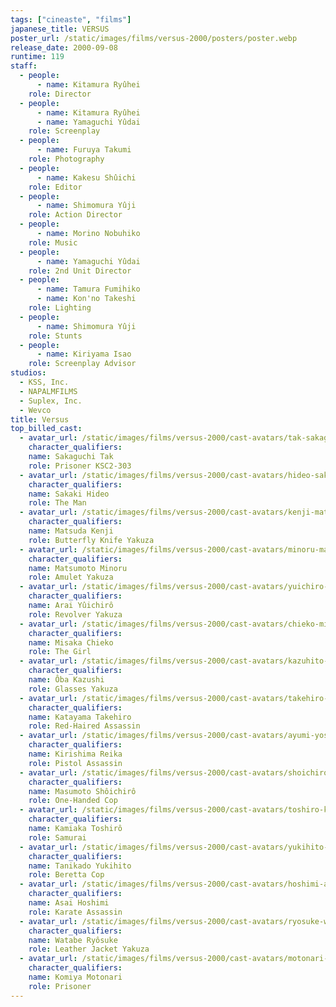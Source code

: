 ```yaml
---
tags: ["cineaste", "films"]
japanese_title: VERSUS
poster_url: /static/images/films/versus-2000/posters/poster.webp
release_date: 2000-09-08
runtime: 119
staff:
  - people:
      - name: Kitamura Ryûhei
    role: Director
  - people:
      - name: Kitamura Ryûhei
      - name: Yamaguchi Yûdai
    role: Screenplay
  - people:
      - name: Furuya Takumi
    role: Photography
  - people:
      - name: Kakesu Shûichi
    role: Editor
  - people:
      - name: Shimomura Yûji
    role: Action Director
  - people:
      - name: Morino Nobuhiko
    role: Music
  - people:
      - name: Yamaguchi Yûdai
    role: 2nd Unit Director
  - people:
      - name: Tamura Fumihiko
      - name: Kon'no Takeshi
    role: Lighting
  - people:
      - name: Shimomura Yûji
    role: Stunts
  - people:
      - name: Kiriyama Isao
    role: Screenplay Advisor
studios:
  - KSS, Inc.
  - NAPALMFILMS
  - Suplex, Inc.
  - Wevco
title: Versus
top_billed_cast:
  - avatar_url: /static/images/films/versus-2000/cast-avatars/tak-sakaguchi-0.webp
    character_qualifiers:
    name: Sakaguchi Tak
    role: Prisoner KSC2-303
  - avatar_url: /static/images/films/versus-2000/cast-avatars/hideo-sakaki-0.webp
    character_qualifiers:
    name: Sakaki Hideo
    role: The Man
  - avatar_url: /static/images/films/versus-2000/cast-avatars/kenji-matsuda-0.webp
    character_qualifiers:
    name: Matsuda Kenji
    role: Butterfly Knife Yakuza
  - avatar_url: /static/images/films/versus-2000/cast-avatars/minoru-matsumoto-0.webp
    character_qualifiers:
    name: Matsumoto Minoru
    role: Amulet Yakuza
  - avatar_url: /static/images/films/versus-2000/cast-avatars/yuichiro-arai-0.webp
    character_qualifiers:
    name: Arai Yûichirô
    role: Revolver Yakuza
  - avatar_url: /static/images/films/versus-2000/cast-avatars/chieko-misaka-0.webp
    character_qualifiers:
    name: Misaka Chieko
    role: The Girl
  - avatar_url: /static/images/films/versus-2000/cast-avatars/kazuhito-oba-0.webp
    character_qualifiers:
    name: Ôba Kazushi
    role: Glasses Yakuza
  - avatar_url: /static/images/films/versus-2000/cast-avatars/takehiro-katayama-0.webp
    character_qualifiers:
    name: Katayama Takehiro
    role: Red-Haired Assassin
  - avatar_url: /static/images/films/versus-2000/cast-avatars/ayumi-yoshihara-0.webp
    character_qualifiers:
    name: Kirishima Reika
    role: Pistol Assassin
  - avatar_url: /static/images/films/versus-2000/cast-avatars/shoichiro-masumoto-0.webp
    character_qualifiers:
    name: Masumoto Shôichirô
    role: One-Handed Cop
  - avatar_url: /static/images/films/versus-2000/cast-avatars/toshiro-kamiaka-0.webp
    character_qualifiers:
    name: Kamiaka Toshirô
    role: Samurai
  - avatar_url: /static/images/films/versus-2000/cast-avatars/yukihito-tanikado-0.webp
    character_qualifiers:
    name: Tanikado Yukihito
    role: Beretta Cop
  - avatar_url: /static/images/films/versus-2000/cast-avatars/hoshimi-asai-0.webp
    character_qualifiers:
    name: Asai Hoshimi
    role: Karate Assassin
  - avatar_url: /static/images/films/versus-2000/cast-avatars/ryosuke-watabe-0.webp
    character_qualifiers:
    name: Watabe Ryôsuke
    role: Leather Jacket Yakuza
  - avatar_url: /static/images/films/versus-2000/cast-avatars/motonari-komiya-0.webp
    character_qualifiers:
    name: Komiya Motonari
    role: Prisoner
---
```

